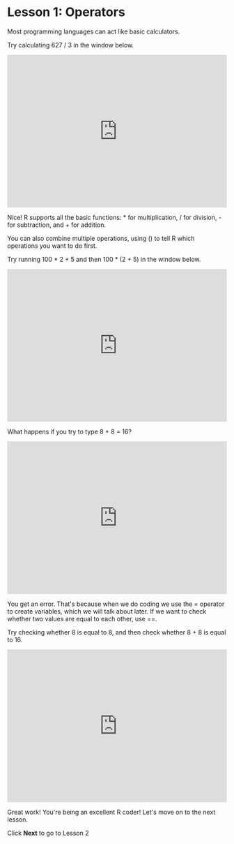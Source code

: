 # Lesson 1: Operators

Most programming languages can act like basic calculators.

Try calculating 627 / 3 in the window below.

<iframe data-type="datacamp" id="operators-1" height="350" src="https://uclatall.github.io/mtucker-coding-study/data-camp/dc-operators-1.html" style="border: 0px #ffffff none;" width="100%"></iframe>

Nice! R supports all the basic functions: * for multiplication, / for division, - for subtraction, and + for addition.

You can also combine multiple operations, using () to tell R which operations you want to do first.

Try running 100 * 2 + 5  and then 100 * (2 + 5) in the window below.

<iframe data-type="datacamp" id="operators-2" height="350" src="https://uclatall.github.io/mtucker-coding-study/data-camp/dc-operators-2.html" style="border: 0px #ffffff none;" width="100%"></iframe>

What happens if you try to type 8 + 8 = 16?

<iframe data-type="datacamp" id="operators-3" height="350" src="https://uclatall.github.io/mtucker-coding-study/data-camp/dc-operators-3.html" style="border: 0px #ffffff none;" width="100%"></iframe>

You get an error. That's because when we do coding we use the  = operator to create variables, which we will talk about later. If we want to check whether two values are equal to each other, use ==.

Try checking whether 8 is equal to 8, and then check whether 8 + 8 is equal to 16.

<iframe data-type="datacamp" id="operators-4" height="350" src="https://uclatall.github.io/mtucker-coding-study/data-camp/dc-operators-4.html" style="border: 0px #ffffff none;" width="100%"></iframe>

Great work! You're being an excellent R coder! Let's move on to the next lesson.

Click **Next** to go to Lesson 2
